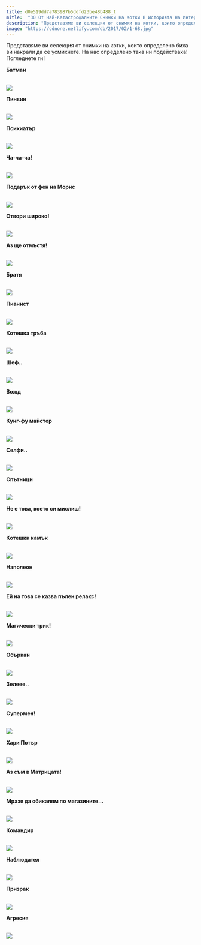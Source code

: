 ```yaml
---
title: d0e519dd7a783987b5ddfd23be48b488_t
mitle:  "30 От Най-Катастрофалните Снимки На Котки В Историята На Интернет!"
description: "Представяме ви селекция от снимки на котки, които определено биха ви накрали да се усмихнете. На нас определено така ни подействаха! Погледнете ги! Батман  Пинвин Пс"
image: "https://cdnone.netlify.com/db/2017/02/1-68.jpg"
---
```


 <p>Представяме ви селекция от снимки на котки, които определено биха ви накрали да се усмихнете. На нас определено така ни подействаха! Погледнете ги!</p>      <p><strong>Батман</strong></p> <p> <br/><img src="https://cdnone.netlify.com/db/2017/02/1-68.jpg"/><br/></p>  <p><strong>Пинвин</strong></p>      <p> <br/><img src="https://cdnone.netlify.com/db/2017/02/2-70.jpg"/><br/></p> <p><strong>Психиатър</strong></p> <p> <br/><img src="https://cdnone.netlify.com/db/2017/02/3-70.jpg"/><br/></p> <p><strong>Ча-ча-ча!</strong></p>      <p> <br/><img src="https://cdnone.netlify.com/db/2017/02/4-68.jpg"/><br/></p>  <p><strong>Подарък от фен на Морис</strong></p> <p> <br/><img src="https://cdnone.netlify.com/db/2017/02/5-68.jpg"/><br/></p> <p><strong>Отвори широко!</strong></p> <p> <br/><img src="https://cdnone.netlify.com/db/2017/02/6-63.jpg"/><br/></p> <p><strong>Аз ще отмъстя!</strong></p>      <p> <br/><img src="https://cdnone.netlify.com/db/2017/02/7-62.jpg"/><br/></p>  <p><strong>Братя</strong></p> <p> <br/><img src="https://cdnone.netlify.com/db/2017/02/8-61.jpg"/><br/></p> <p><strong>Пианист</strong></p>      <p> <br/><img src="https://cdnone.netlify.com/db/2017/02/9-60.jpg"/><br/></p> <p><strong>Котешка тръба</strong></p> <p> <br/><img src="https://cdnone.netlify.com/db/2017/02/10-54.jpg"/><br/></p> <p><strong>Шеф..</strong></p> <p> <br/><img src="https://cdnone.netlify.com/db/2017/02/11-49.jpg"/><br/></p> <p><strong>Вожд</strong></p> <p> <br/><img src="https://cdnone.netlify.com/db/2017/02/12-43.jpg"/><br/></p> <p><strong>Кунг-фу майстор</strong></p> <p> <br/><img src="https://cdnone.netlify.com/db/2017/02/13-40.jpg"/><br/></p> <p><strong>Селфи..</strong></p> <p> <br/><img src="https://cdnone.netlify.com/db/2017/02/14-38.jpg"/><br/></p>  <p><strong>Спътници</strong></p> <p> <br/><img src="https://cdnone.netlify.com/db/2017/02/15-38.jpg"/><br/></p> <p><strong>Не е това, което си мислиш!</strong></p> <p> <br/><img src="https://cdnone.netlify.com/db/2017/02/16-23.jpg"/><br/></p> <p><strong>Котешки камък</strong></p> <p> <br/><img src="https://cdnone.netlify.com/db/2017/02/17-20.jpg"/><br/></p> <p><strong>Наполеон</strong></p> <p> <br/><img src="https://cdnone.netlify.com/db/2017/02/18-18.jpg"/><br/></p> <p><strong>Ей на това се казва пълен релакс!</strong></p> <p> <br/><img src="https://cdnone.netlify.com/db/2017/02/19-13.jpg"/><br/></p> <p><strong>Магически трик!</strong></p> <p> <br/><img src="https://cdnone.netlify.com/db/2017/02/20-13.jpg"/><br/></p> <p><strong>Объркан</strong></p> <p> <br/><img src="https://cdnone.netlify.com/db/2017/02/21-10.jpg"/><br/></p> <p><strong>Зелеее..</strong></p> <p> <br/><img src="https://cdnone.netlify.com/db/2017/02/22-10.jpg"/><br/></p> <p><strong>Супермен!</strong></p> <p> <br/><img src="https://cdnone.netlify.com/db/2017/02/23-8.jpg"/><br/></p> <p><strong>Хари Потър</strong></p> <p> <br/><img src="https://cdnone.netlify.com/db/2017/02/24-8.jpg"/><br/></p> <p><strong>Аз съм в Матрицата!</strong></p> <p> <br/><img src="https://cdnone.netlify.com/db/2017/02/25-7.jpg"/><br/></p> <p><strong>Мразя да обикалям по магазините…</strong></p> <p> <br/><img src="https://cdnone.netlify.com/db/2017/02/26-6.jpg"/><br/></p> <p><strong>Командир</strong></p> <p> <br/><img src="https://cdnone.netlify.com/db/2017/02/27-5.jpg"/><br/></p>  <p><strong>Наблюдател</strong></p> <p> <br/><img src="https://cdnone.netlify.com/db/2017/02/28-4.jpg"/><br/></p> <p><strong>Призрак</strong></p> <p> <br/><img src="https://cdnone.netlify.com/db/2017/02/29-4.jpg"/><br/></p> <p><strong>Агресия</strong></p> <p> <br/><img src="https://cdnone.netlify.com/db/2017/02/30-3.jpg"/><br/></p>       